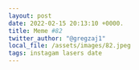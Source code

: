 ```yaml
---
layout: post
date: 2022-02-15 20:13:10 +0000.
title: Meme #82
twitter_author: "@gregzaj1"
local_file: /assets/images/82.jpeg
tags: instagam lasers date
---
```

